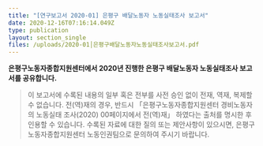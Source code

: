 ```yaml
---
title: "[연구보고서 2020-01] 은평구 배달노동자 노동실태조사 보고서"
date: 2020-12-16T07:16:14.049Z
type: publication
layout: section_single
files: /uploads/2020-01│은평구배달노동자노동실태조사보고서.pdf
---
```

**은평구노동자종합지원센터에서 2020년 진행한 은평구 배달노동자 노동실태조사 보고서를 공유합니다.**

> 이 보고서에 수록된 내용의 일부 혹은 전부를 사전 승인 없이 전재, 역재, 복제할 수 없습니다. 전(역)재의 경우, 반드시 「은평구노동자종합지원센터 경비노동자의 노동실태 조사(2020) 00페이지에서 전(역)재」 하였다는 출처를 명시한 후 인용할 수 있습니다.
> 수록된 자료에 대한 질의 또는 제안사항이 있으시면, 은평구노동자종합지원센터 노동인권팀으로 문의하여 주시기 바랍니다.